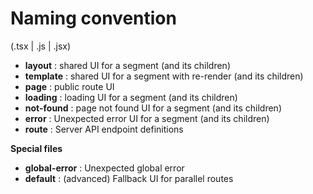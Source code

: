 <!-- .slide: class="with-code" -->

# Naming convention

(.tsx | .js | .jsx)

- **layout** : shared UI for a segment (and its children)
- **template** : shared UI for a segment with re-render (and its children)
- **page** : public route UI
- **loading** : loading UI for a segment (and its children)
- **not-found** : page not found UI for a segment (and its children)
- **error** : Unexpected error UI for a segment (and its children)
- **route** : Server API endpoint definitions

**Special files**

- **global-error** : Unexpected global error
- **default** : (advanced) Fallback UI for parallel routes
